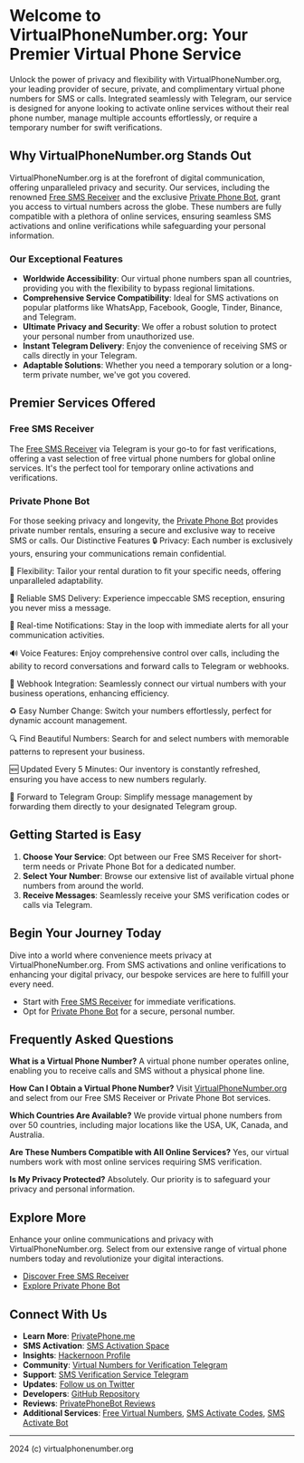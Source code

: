 # Welcome to VirtualPhoneNumber.org: Your Premier Virtual Phone Service

Unlock the power of privacy and flexibility with VirtualPhoneNumber.org, your leading provider of secure, private, and complimentary virtual phone numbers for SMS or calls. Integrated seamlessly with Telegram, our service is designed for anyone looking to activate online services without their real phone number, manage multiple accounts effortlessly, or require a temporary number for swift verifications.

## Why VirtualPhoneNumber.org Stands Out

VirtualPhoneNumber.org is at the forefront of digital communication, offering unparalleled privacy and security. Our services, including the renowned [Free SMS Receiver](https://t.me/FreeSmsReceiver) and the exclusive [Private Phone Bot](https://t.me/PrivatePhoneBot), grant you access to virtual numbers across the globe. These numbers are fully compatible with a plethora of online services, ensuring seamless SMS activations and online verifications while safeguarding your personal information.

### Our Exceptional Features

- **Worldwide Accessibility**: Our virtual phone numbers span all countries, providing you with the flexibility to bypass regional limitations.
- **Comprehensive Service Compatibility**: Ideal for SMS activations on popular platforms like WhatsApp, Facebook, Google, Tinder, Binance, and Telegram.
- **Ultimate Privacy and Security**: We offer a robust solution to protect your personal number from unauthorized use.
- **Instant Telegram Delivery**: Enjoy the convenience of receiving SMS or calls directly in your Telegram.
- **Adaptable Solutions**: Whether you need a temporary solution or a long-term private number, we've got you covered.

## Premier Services Offered

### Free SMS Receiver

The [Free SMS Receiver](https://t.me/FreeSmsReceiver) via Telegram is your go-to for fast verifications, offering a vast selection of free virtual phone numbers for global online services. It's the perfect tool for temporary online activations and verifications.

### Private Phone Bot

For those seeking privacy and longevity, the [Private Phone Bot](https://t.me/PrivatePhoneBot) provides private number rentals, ensuring a secure and exclusive way to receive SMS or calls.
Our Distinctive Features
🔒 Privacy: Each number is exclusively yours, ensuring your communications remain confidential.

📆 Flexibility: Tailor your rental duration to fit your specific needs, offering unparalleled adaptability.

🚀 Reliable SMS Delivery: Experience impeccable SMS reception, ensuring you never miss a message.

📲 Real-time Notifications: Stay in the loop with immediate alerts for all your communication activities.

🔊 Voice Features: Enjoy comprehensive control over calls, including the ability to record conversations and forward calls to Telegram or webhooks.

🔗 Webhook Integration: Seamlessly connect our virtual numbers with your business operations, enhancing efficiency.

♻️ Easy Number Change: Switch your numbers effortlessly, perfect for dynamic account management.

🔍 Find Beautiful Numbers: Search for and select numbers with memorable patterns to represent your business.

🆕 Updated Every 5 Minutes: Our inventory is constantly refreshed, ensuring you have access to new numbers regularly.

📢 Forward to Telegram Group: Simplify message management by forwarding them directly to your designated Telegram group.

## Getting Started is Easy

1. **Choose Your Service**: Opt between our Free SMS Receiver for short-term needs or Private Phone Bot for a dedicated number.
2. **Select Your Number**: Browse our extensive list of available virtual phone numbers from around the world.
3. **Receive Messages**: Seamlessly receive your SMS verification codes or calls via Telegram.

## Begin Your Journey Today

Dive into a world where convenience meets privacy at VirtualPhoneNumber.org. From SMS activations and online verifications to enhancing your digital privacy, our bespoke services are here to fulfill your every need.

- Start with [Free SMS Receiver](https://t.me/FreeSmsReceiver) for immediate verifications.
- Opt for [Private Phone Bot](https://t.me/PrivatePhoneBot) for a secure, personal number.

## Frequently Asked Questions

**What is a Virtual Phone Number?**
A virtual phone number operates online, enabling you to receive calls and SMS without a physical phone line.

**How Can I Obtain a Virtual Phone Number?**
Visit [VirtualPhoneNumber.org](https://virtualphonenumber.org) and select from our Free SMS Receiver or Private Phone Bot services.

**Which Countries Are Available?**
We provide virtual phone numbers from over 50 countries, including major locations like the USA, UK, Canada, and Australia.

**Are These Numbers Compatible with All Online Services?**
Yes, our virtual numbers work with most online services requiring SMS verification.

**Is My Privacy Protected?**
Absolutely. Our priority is to safeguard your privacy and personal information.

## Explore More

Enhance your online communications and privacy with VirtualPhoneNumber.org. Select from our extensive range of virtual phone numbers today and revolutionize your digital interactions.

- [Discover Free SMS Receiver](https://t.me/FreeSmsReceiver)
- [Explore Private Phone Bot](https://t.me/PrivatePhoneBot)

## Connect With Us

- **Learn More**: [PrivatePhone.me](https://privatephone.me)
- **SMS Activation**: [SMS Activation Space](https://sms-activate.space/)
- **Insights**: [Hackernoon Profile](https://hackernoon.com/u/privatephonebot)
- **Community**: [Virtual Numbers for Verification Telegram](https://t.me/VirtualNumbersForVerification)
- **Support**: [SMS Verification Service Telegram](https://t.me/SmsVerificationService)
- **Updates**: [Follow us on Twitter](https://twitter.com/PrivatePhoneBot)
- **Developers**: [GitHub Repository](https://github.com/VirtualPhoneNumber)
- **Reviews**: [PrivatePhoneBot Reviews](https://t.me/PrivatePhoneReviews)
- **Additional Services**: [Free Virtual Numbers](http://freevirtualnumbers.com), [SMS Activate Codes](https://sms-activate.codes), [SMS Activate Bot](https://sms-activate.bot)

---

2024 (c) virtualphonenumber.org 
